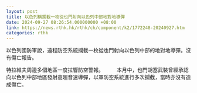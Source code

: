 ```yaml
---
layout: post
title: 以色列稱攔截一枚從也門射向以色列中部地對地導彈
date: 2024-09-27 08:26:54.000000000 +08:00
link: https://news.rthk.hk/rthk/ch/component/k2/1772248-20240927.htm
categories: rthk
---
```


以色列國防軍說，遠程防空系統攔截一枚從也門射向以色列中部的地對地導彈。沒有傷亡報告。

特拉維夫周邊多個地區一度拉響防空警報。
　　
本月中，也門胡塞武裝曾經承認向以色列中部地區發射高超音速導彈，以軍防空系統進行多次攔截，當時亦沒有造成傷亡。
